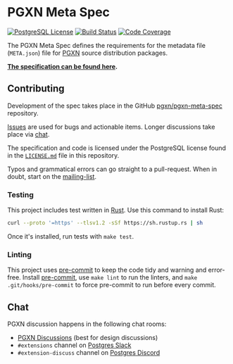PGXN Meta Spec
==============

[![PostgreSQL License](https://img.shields.io/badge/License-PostgreSQL-blue.svg)](https://opensource.org/licenses/PostgreSQL "⚖️ PostgreSQL License")
[![Build Status](https://github.com/pgxn/meta/actions/workflows/test-and-lint.yml/badge.svg)](https://github.com/pgxn/meta/actions/workflows/test-and-lint "🧪 Test and Lint")
[![Code Coverage](https://codecov.io/gh/pgxn/meta/graph/badge.svg?token=5DOLLPIHEO)](https://codecov.io/gh/pgxn/meta "📊 Code Coverage")

The PGXN Meta Spec defines the requirements for the metadata file
(`META.json`) file for [PGXN] source distribution packages.

**[The specification can be found here](spec.md).**

## Contributing

Development of the spec takes place in the GitHub [pgxn/pgxn-meta-spec]
repository.

[Issues](/pgxn/pgxn-meta-spec/issues) are used for bugs and actionable items.
Longer discussions take place via [chat](#chat).

The specification and code is licensed under the PostgreSQL license found in
the [`LICENSE.md`](LICENSE.md) file in this repository.

Typos and grammatical errors can go straight to a pull-request. When in doubt,
start on the [mailing-list](#mailing-list).

### Testing

This project includes test written in [Rust]. Use this command to install
Rust:

``` sh
curl --proto '=https' --tlsv1.2 -sSf https://sh.rustup.rs | sh
```

Once it's installed, run tests with `make test`.

### Linting

This project uses [pre-commit] to keep the code tidy and warning and
error-free. Install [pre-commit], use `make lint` to run the linters, and
`make .git/hooks/pre-commit` to force pre-commit to run before every commit.

## Chat

PGXN discussion happens in the following chat rooms:

*   [PGXN Discussions] (best for design discussions)
*   `#extensions` channel on [Postgres Slack]
*   `#extension-discuss` channel on [Postgres Discord]

  [PGXN]: https://pgxn.org "PGXN: PostgreSQL Extension Network"
  [pgxn/pgxn-meta-spec]: https://github.com/pgxn/pgxn-meta-spec
  [Rust]: https://www.rust-lang.org "The Rust Programming Language"
  [pre-commit]: https://pre-commit.com "A framework for managing and maintaining multi-language pre-commit hooks."
  [Postgres Slack]: https://pgtreats.info/slack-invite
  [Postgres Discord]: https://discord.com/invite/bW2hsax8We
  [PGXN Discussions]: https://github.com/orgs/pgxn/discussions/

